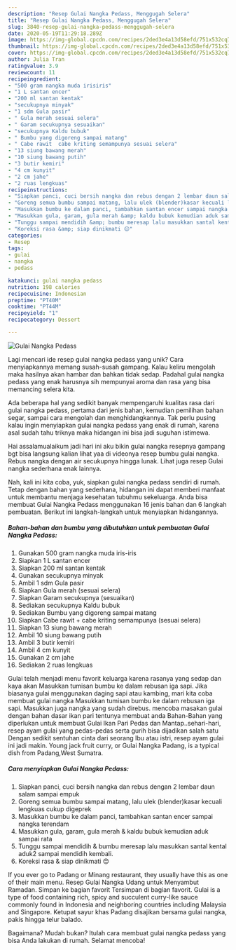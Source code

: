 ```yaml
---
description: "Resep Gulai Nangka Pedass, Menggugah Selera"
title: "Resep Gulai Nangka Pedass, Menggugah Selera"
slug: 3840-resep-gulai-nangka-pedass-menggugah-selera
date: 2020-05-19T11:29:18.289Z
image: https://img-global.cpcdn.com/recipes/2ded3e4a13d58efd/751x532cq70/gulai-nangka-pedass-foto-resep-utama.jpg
thumbnail: https://img-global.cpcdn.com/recipes/2ded3e4a13d58efd/751x532cq70/gulai-nangka-pedass-foto-resep-utama.jpg
cover: https://img-global.cpcdn.com/recipes/2ded3e4a13d58efd/751x532cq70/gulai-nangka-pedass-foto-resep-utama.jpg
author: Julia Tran
ratingvalue: 3.9
reviewcount: 11
recipeingredient:
- "500 gram nangka muda irisiris"
- "1 L santan encer"
- "200 ml santan kentak"
- "secukupnya minyak"
- "1 sdm Gula pasir"
- " Gula merah sesuai selera"
- " Garam secukupnya sesuaikan"
- "secukupnya Kaldu bubuk"
- " Bumbu yang digoreng sampai matang"
- " Cabe rawit  cabe kriting semampunya sesuai selera"
- "13 siung bawang merah"
- "10 siung bawang putih"
- "3 butir kemiri"
- "4 cm kunyit"
- "2 cm jahe"
- "2 ruas lengkuas"
recipeinstructions:
- "Siapkan panci, cuci bersih nangka dan rebus dengan 2 lembar daun salam sampai empuk"
- "Goreng semua bumbu sampai matang, lalu ulek (blender)kasar kecuali lengkuas cukup digeprek"
- "Masukkan bumbu ke dalam panci, tambahkan santan encer sampai nangka terendam"
- "Masukkan gula, garam, gula merah &amp; kaldu bubuk kemudian aduk sampai rata"
- "Tunggu sampai mendidih &amp; bumbu meresap lalu masukkan santal kental aduk2 sampai mendidih kembali."
- "Koreksi rasa &amp; siap dinikmati 😊"
categories:
- Resep
tags:
- gulai
- nangka
- pedass

katakunci: gulai nangka pedass 
nutrition: 198 calories
recipecuisine: Indonesian
preptime: "PT40M"
cooktime: "PT44M"
recipeyield: "1"
recipecategory: Dessert

---
```



![Gulai Nangka Pedass](https://img-global.cpcdn.com/recipes/2ded3e4a13d58efd/751x532cq70/gulai-nangka-pedass-foto-resep-utama.jpg)

Lagi mencari ide resep gulai nangka pedass yang unik? Cara menyiapkannya memang susah-susah gampang. Kalau keliru mengolah maka hasilnya akan hambar dan bahkan tidak sedap. Padahal gulai nangka pedass yang enak harusnya sih mempunyai aroma dan rasa yang bisa memancing selera kita.

Ada beberapa hal yang sedikit banyak mempengaruhi kualitas rasa dari gulai nangka pedass, pertama dari jenis bahan, kemudian pemilihan bahan segar, sampai cara mengolah dan menghidangkannya. Tak perlu pusing kalau ingin menyiapkan gulai nangka pedass yang enak di rumah, karena asal sudah tahu triknya maka hidangan ini bisa jadi suguhan istimewa.

Hai assalamualaikum jadi hari ini aku bikin gulai nangka resepnya gampang bgt bisa langsung kalian lihat yaa di videonya resep bumbu gulai nangka. Rebus nangka dengan air secukupnya hingga lunak. Lihat juga resep Gulai nangka sederhana enak lainnya.


Nah, kali ini kita coba, yuk, siapkan gulai nangka pedass sendiri di rumah. Tetap dengan bahan yang sederhana, hidangan ini dapat memberi manfaat untuk membantu menjaga kesehatan tubuhmu sekeluarga. Anda bisa membuat Gulai Nangka Pedass menggunakan 16 jenis bahan dan 6 langkah pembuatan. Berikut ini langkah-langkah untuk menyiapkan hidangannya.

<!--inarticleads1-->

##### Bahan-bahan dan bumbu yang dibutuhkan untuk pembuatan Gulai Nangka Pedass:

1. Gunakan 500 gram nangka muda iris-iris
1. Siapkan 1 L santan encer
1. Siapkan 200 ml santan kentak
1. Gunakan secukupnya minyak
1. Ambil 1 sdm Gula pasir
1. Siapkan  Gula merah (sesuai selera)
1. Siapkan  Garam secukupnya (sesuaikan)
1. Sediakan secukupnya Kaldu bubuk
1. Sediakan  Bumbu yang digoreng sampai matang
1. Siapkan  Cabe rawit + cabe kriting semampunya (sesuai selera)
1. Siapkan 13 siung bawang merah
1. Ambil 10 siung bawang putih
1. Ambil 3 butir kemiri
1. Ambil 4 cm kunyit
1. Gunakan 2 cm jahe
1. Sediakan 2 ruas lengkuas


Gulai telah menjadi menu favorit keluarga karena rasanya yang sedap dan kaya akan Masukkan tumisan bumbu ke dalam rebusan iga sapi. Jika biasanya gulai menggunakan daging sapi atau kambing, mari kita coba membuat gulai nangka Masukkan tumisan bumbu ke dalam rebusan iga sapi. Masukkan juga nangka yang sudah direbus. mencoba masakan gulai dengan bahan dasar ikan pari tentunya membuat anda Bahan-Bahan yang diperlukan untuk membuat Gulai Ikan Pari Pedas dan Mantap..sehari-hari, resep ayam gulai yang pedas-pedas serta gurih bisa dijadikan salah satu Dengan sedikit sentuhan cinta dari seorang Ibu atau istri, resep ayam gulai ini jadi makin. Young jack fruit curry, or Gulai Nangka Padang, is a typical dish from Padang,West Sumatra. 

<!--inarticleads2-->

##### Cara menyiapkan Gulai Nangka Pedass:

1. Siapkan panci, cuci bersih nangka dan rebus dengan 2 lembar daun salam sampai empuk
1. Goreng semua bumbu sampai matang, lalu ulek (blender)kasar kecuali lengkuas cukup digeprek
1. Masukkan bumbu ke dalam panci, tambahkan santan encer sampai nangka terendam
1. Masukkan gula, garam, gula merah &amp; kaldu bubuk kemudian aduk sampai rata
1. Tunggu sampai mendidih &amp; bumbu meresap lalu masukkan santal kental aduk2 sampai mendidih kembali.
1. Koreksi rasa &amp; siap dinikmati 😊


If you ever go to Padang or Minang restaurant, they usually have this as one of their main menu. Resep Gulai Nangka Udang untuk Menyambut Ramadan. Simpan ke bagian favorit Tersimpan di bagian favorit. Gulai is a type of food containing rich, spicy and succulent curry-like sauce commonly found in Indonesia and neighboring countries including Malaysia and Singapore. Ketupat sayur khas Padang disajikan bersama gulai nangka, pakis hingga telur balado. 

Bagaimana? Mudah bukan? Itulah cara membuat gulai nangka pedass yang bisa Anda lakukan di rumah. Selamat mencoba!
